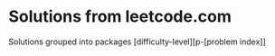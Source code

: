 # Solutions from leetcode.com

Solutions grouped into packages [difficulty-level][p-[problem index]]